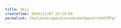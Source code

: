 ```yaml
---
title: kkjj
createTime: 2024/11/07 23:23:59
permalink: /ko/LandscapeLeisureGreenSpace/tX4XlMTq/
---
```

